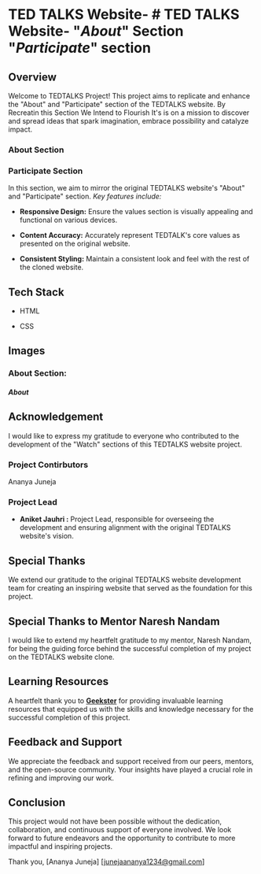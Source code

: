   # TED TALKS Website- # TED TALKS Website- "*About*" Section "*Participate*" section




## Overview
Welcome to TEDTALKS Project! This project aims to replicate and enhance the "About" and "Participate" section of the TEDTALKS website. By Recreatin this Section We Intend to Flourish It's is on a mission to discover and spread ideas that spark imagination, embrace possibility and catalyze impact.
### About Section
### Participate Section

In this section, we aim to mirror the original TEDTALKS website's "About" and "Participate" section.
*Key features include:*
- **Responsive Design:** Ensure the values section is visually appealing and functional on various devices.

- **Content Accuracy:** Accurately represent TEDTALK's core values as presented on the original website.

- **Consistent Styling:** Maintain a consistent look and feel with the rest of the cloned website.
## Tech Stack

- HTML

- CSS

## Images
### About Section:

#### *About*














## Acknowledgement

I would like to express my gratitude to everyone who contributed to the development of the "Watch" sections of this TEDTALKS website project. 

### Project Contirbutors

Ananya Juneja

### Project Lead

- **Aniket Jauhri :** Project Lead, responsible for overseeing the development and ensuring alignment with the original TEDTALKS website's vision.

## Special Thanks

We extend our gratitude to the original TEDTALKS website development team for creating an inspiring website that served as the foundation for this project.

## Special Thanks to Mentor Naresh Nandam

I would like to extend my heartfelt gratitude to my mentor, Naresh Nandam, for being the guiding force behind the successful completion of my project on the TEDTALKS website clone.

## Learning Resources
A heartfelt thank you to **[Geekster](https://www.geekster.in/)** for providing invaluable learning resources that equipped us with the skills and knowledge necessary for the successful completion of this project.

## Feedback and Support

We appreciate the feedback and support received from our peers, mentors, and the open-source community. Your insights have played a crucial role in refining and improving our work.

## Conclusion

This project would not have been possible without the dedication, collaboration, and continuous support of everyone involved. We look forward to future endeavors and the opportunity to contribute to more impactful and inspiring projects.

Thank you, [Ananya Juneja] [junejaananya1234@gmail.com]





















